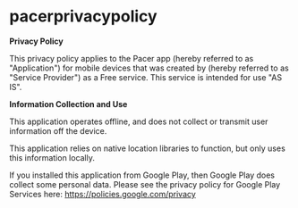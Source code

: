 # pacerprivacypolicy

**Privacy Policy**

This privacy policy applies to the Pacer app (hereby referred to as "Application") for mobile devices that was created by (hereby referred to as "Service Provider") as a Free service. This service is intended for use "AS IS".

**Information Collection and Use**

This application operates offline, and does not collect or transmit user information off the device. 

This application relies on native location libraries to function, but only uses this information locally. 

If you installed this application from Google Play, then Google Play does collect some personal data. Please see the privacy policy for Google Play Services here: https://policies.google.com/privacy
